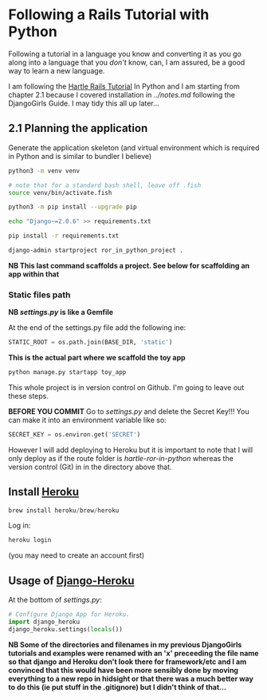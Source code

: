 # Following a Rails Tutorial with Python

Following a tutorial in a language you know and converting it as you go along into a language that you *don't* know, can, I am assured, be a good way to learn a new language.

I am following the [Hartle Rails Tutorial](https://www.railstutorial.org/book/toy_app#sec-planning_the_application) In Python and I am starting from chapter 2.1 because I covered installation in *../notes.md* following the DjangoGirls Guide. I may tidy this all up later...

## 2.1 Planning the application

Generate the application skeleton (and virtual environment which is required in Python and is similar to bundler I believe)

```sh
python3 -m venv venv

# note that for a standard bash shell, leave off .fish
source venv/bin/activate.fish

python3 -m pip install --upgrade pip

echo "Django~=2.0.6" >> requirements.txt

pip install -r requirements.txt

django-admin startproject ror_in_python_project .
```
**NB This last command scaffolds a project. See below for scaffolding an app within that**

### Static files path

**NB _settings.py_ is like a Gemfile**

At the end of the settings.py file add the following ine:

```py
STATIC_ROOT = os.path.join(BASE_DIR, 'static')
```


**This is the actual part where we scaffold the toy app**

```sh
python manage.py startapp toy_app
```

This whole project is in version control on Github. I'm going to leave out these steps. 

**BEFORE YOU COMMIT**
Go to *settings.py* and delete the Secret Key!!!
You can make it into an environment variable like so:

```py
SECRET_KEY = os.environ.get('SECRET')
```

However I will add deploying to Heroku but it is important to note that I will only deploy as if the route folder is *hartle-ror-in-python* whereas the version control (Git) in in the directory above that.

## Install [Heroku](https://devcenter.heroku.com/articles/getting-started-with-python#set-up)

```python
brew install heroku/brew/heroku
```
 Log in:

```sh
heroku login
```
(you may need to create an account first)

## Usage of [Django-Heroku](https://github.com/heroku/django-heroku) 
At the bottom of *settings.py*:

```py
# Configure Django App for Heroku.
import django_heroku
django_heroku.settings(locals())
```

**NB Some of  the directories and filenames in my previous DjangoGirls tutorials and examples were renamed with an 'x' preceeding the file name so that django and Heroku don't look there for framework/etc and I am convinced that this would have been more sensibly done by moving everything to a new repo in hidsight or that there was a much better way to do this (ie put stuff in the .gitignore) but I didn't think of that...**


